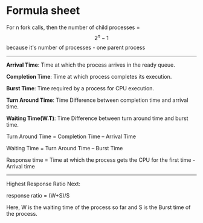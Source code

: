 # Formula sheet

For n fork calls, then the number of child processes = $$2^n - 1$$
because it's number of processes - one parent process

------
**Arrival Time**: Time at which the process arrives in the ready queue.

**Completion Time**: Time at which process completes its execution.

**Burst Time**: Time required by a process for CPU execution.

**Turn Around Time**: Time Difference between completion time and arrival time.

**Waiting Time(W.T)**: Time Difference between turn around time and burst time.

Turn Around Time = Completion Time  –  Arrival Time

Waiting Time = Turn Around Time  –  Burst Time

Response time = Time at which the process gets the CPU for the first time - Arrival time

---

Highest Response Ratio Next:

response ratio = (W+S)/S

Here, W is the waiting time of the process so far and S is the Burst time of the process.